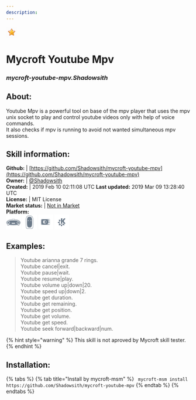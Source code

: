 ```yaml
---    
description:   
---    
```

![](../.gitbook/assets/star.png)  
# Mycroft Youtube Mpv  
### _mycroft-youtube-mpv.Shadowsith_  
## About:  
Youtube Mpv is a powerful tool on base of the mpv player that uses the mpv unix
socket to play and control youtube videos only with help of voice commands.<br>
It also checks if mpv is running to avoid not wanted simultaneous mpv sessions.

## Skill information:  
**Github:** | [https://github.com/Shadowsith/mycroft-youtube-mpv](https://github.com/Shadowsith/mycroft-youtube-mpv)  
**Owner:** | [@Shadowsith](https://github.com/Shadowsith)  
**Created:** | 2019 Feb 10 02:11:08 UTC  **Last updated:** 2019 Mar 09 13:28:40 UTC  
**License:** | MIT License  
**Market status:** | [Not in Market](https://market.mycroft.ai/skill/)  
**Platform:**  
 ![](../.gitbook/assets/mark-1-icon.png)  ![](../.gitbook/assets/mark-2-icon.png)  ![](../.gitbook/assets/picroft-icon.png)  ![](../.gitbook/assets/kde.png)   
## Examples:  
> Youtube arianna grande 7 rings.  
> Youtube cancel|exit.  
> Youtube pause|wait.  
> Youtube resume|play.  
> Youtube volume up|down|20.  
> Youtube speed up|down|2.  
> Youtube get duration.  
> Youtube get remaining.  
> Youtube get position.  
> Youtube get volume.  
> Youtube get speed.  
> Youtube seek forward|backward|num.  
  
{% hint style="warning" %}
This skill is not aproved by Mycroft skill tester.
{% endhint %}
    
## Installation:  
{% tabs %}
{% tab title="Install by mycroft-msm" %}
``` mycroft-msm install https://github.com/Shadowsith/mycroft-youtube-mpv```
{% endtab %}
  {% endtabs %}
  